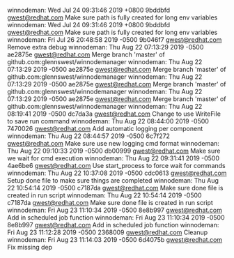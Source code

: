 winnodeman: Wed Jul 24 09:31:46 2019 +0800 9bddbfd gwest@redhat.com Make sure path is fully created for long env variables
winnodeman: Wed Jul 24 09:31:46 2019 +0800 9bddbfd gwest@redhat.com Make sure path is fully created for long env variables
winnodeman: Fri Jul 26 20:48:58 2019 -0500 9b046f7 gwest@redhat.com Remove extra debug
winnodeman: Thu Aug 22 07:13:29 2019 -0500 ae2875e gwest@redhat.com Merge branch 'master' of github.com:glennswest/winnodemanager
winnodeman: Thu Aug 22 07:13:29 2019 -0500 ae2875e gwest@redhat.com Merge branch 'master' of github.com:glennswest/winnodemanager
winnodeman: Thu Aug 22 07:13:29 2019 -0500 ae2875e gwest@redhat.com Merge branch 'master' of github.com:glennswest/winnodemanager
winnodeman: Thu Aug 22 07:13:29 2019 -0500 ae2875e gwest@redhat.com Merge branch 'master' of github.com:glennswest/winnodemanager
winnodeman: Thu Aug 22 08:19:41 2019 -0500 dc7da3a gwest@redhat.com Change to use WriteFile to save run command
winnodeman: Thu Aug 22 08:44:00 2019 -0500 7470026 gwest@redhat.com Add automatic logging per component
winnodeman: Thu Aug 22 08:44:57 2019 -0500 6c7f272 gwest@redhat.com Make sure use new logging cmd format
winnodeman: Thu Aug 22 09:10:33 2019 -0500 db00999 gwest@redhat.com Make sure we wait for cmd execution
winnodeman: Thu Aug 22 09:31:41 2019 -0500 4ae6be6 gwest@redhat.com Use start_process to force wait for commands
winnodeman: Thu Aug 22 10:37:08 2019 -0500 cdc0613 gwest@redhat.com Setup done file to make sure things are completed
winnodeman: Thu Aug 22 10:54:14 2019 -0500 c7187da gwest@redhat.com Make sure done file is created in run script
winnodeman: Thu Aug 22 10:54:14 2019 -0500 c7187da gwest@redhat.com Make sure done file is created in run script
winnodeman: Fri Aug 23 11:10:34 2019 -0500 8e8b997 gwest@redhat.com Add in scheduled job function
winnodeman: Fri Aug 23 11:10:34 2019 -0500 8e8b997 gwest@redhat.com Add in scheduled job function
winnodeman: Fri Aug 23 11:12:28 2019 -0500 2368009 gwest@redhat.com Cleanup
winnodeman: Fri Aug 23 11:14:03 2019 -0500 6d4075b gwest@redhat.com Fix missing dep
